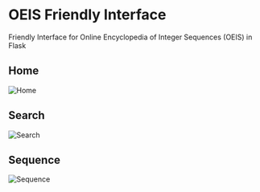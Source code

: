 # OEIS Friendly Interface
Friendly Interface for Online Encyclopedia of Integer Sequences (OEIS) in Flask

## Home
![Home](https://i.imgur.com/84112eT.png)
## Search
![Search](https://i.imgur.com/ALFvM3u.png)
## Sequence
![Sequence](https://i.imgur.com/SU6srmh.png)
